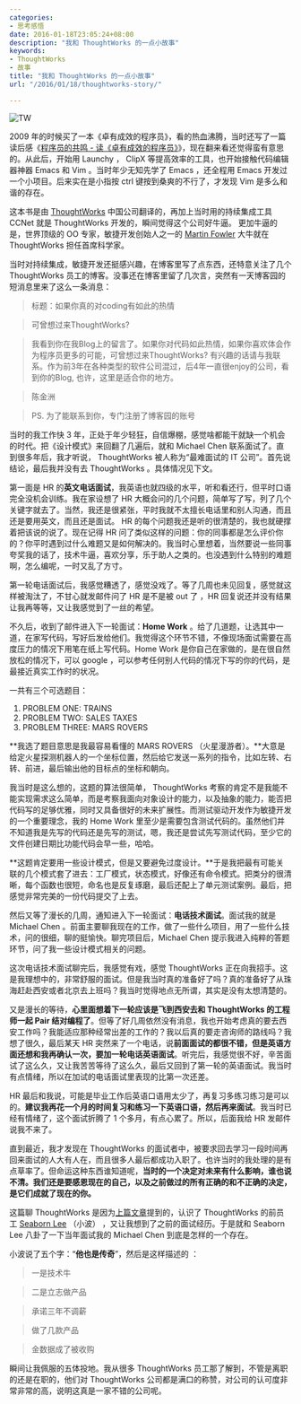 ```yaml
---
categories:
- 思考感悟
date: 2016-01-18T23:05:24+08:00
description: "我和 ThoughtWorks 的一点小故事"
keywords:
- ThoughtWorks
- 故事
title: "我和 ThoughtWorks 的一点小故事"
url: "/2016/01/18/thoughtworks-story/"

---
```


![TW](http://7xlx3k.com1.z0.glb.clouddn.com/TW.jpg-wt)

<!--more-->

2009 年的时候买了一本《卓有成效的程序员》，看的热血沸腾，当时还写了一篇读后感《[程序员的共鸣 - 读《卓有成效的程序员》](http://blog.coderzh.com/2009/07/18/1526082/)》，现在翻来看还觉得蛮有意思的。从此后，开始用 Launchy ， ClipX 等提高效率的工具，也开始接触代码编辑器神器 Emacs 和 Vim 。当时年少无知先学了 Emacs ，还全程用 Emacs 开发过一个小项目。后来实在是小指按 ctrl 键按到桑爽的不行了，才发现 Vim 是多么和谐的存在。

这本书是由 [ThoughtWorks](https://www.thoughtworks.com/) 中国公司翻译的，再加上当时用的持续集成工具 CCNet 就是 ThoughtWorks 开发的，瞬间觉得这个公司好牛逼。 更加牛逼的是，世界顶级的 OO 专家，敏捷开发创始人之一的 [Martin Fowler](http://www.martinfowler.com) 大牛就在 ThoughtWorks 担任首席科学家。

当时对持续集成，敏捷开发还挺感兴趣，在博客里写了点东西，还特意关注了几个 ThoughtWorks 员工的博客。没事还在博客里留了几次言，突然有一天博客园的短消息里来了这么一条消息：

> 标题：如果你真的对coding有如此的热情

> 可曾想过来ThoughtWorks? 

> 我看到你在我Blog上的留言了。如果你对代码如此热情，如果你喜欢体会作为程序员更多的可能，可曾想过来ThoughtWorks? 有兴趣的话请与我联系。作为前3年在各种类型的软件公司混过，后4年一直很enjoy的公司，看到你的Blog, 也许，这里是适合你的地方。 

> 陈金洲 

> PS. 为了能联系到你，专门注册了博客园的账号

当时的我工作快 3 年，正处于年少轻狂，自信爆棚，感觉啥都能干就缺一个机会的时代。把《设计模式》来回翻了几遍后，就和 Michael Chen 联系面试了。直到很多年后，我才听说， ThoughtWorks 被人称为“最难面试的 IT 公司”。首先说结论，最后我并没有去 ThoughtWorks 。具体情况见下文。

第一面是 HR 的**英文电话面试**，我英语也就四级的水平，听和看还行，但平时口语完全没机会训练。我在家设想了 HR 大概会问的几个问题，简单写了写，列了几个关键字就去了。当然，我还是很紧张，平时我就不太擅长电话里和别人沟通，而且还是要用英文，而且还是面试。 HR 的每个问题我还是听的很清楚的，我也就硬撑着把该说的说了。现在记得 HR 问了类似这样的问题：你的同事都是怎么评价你的？你平时遇到过什么难题又是如何解决的。我当时心里想着，当然要说一些同事夸奖我的话了，技术牛逼，喜欢分享，乐于助人之类的。也没遇到什么特别的难题啊，怎么编呢，一时又乱了方寸。

第一轮电话面试后，我感觉糟透了，感觉没戏了。等了几周也未见回复，感觉就这样被淘汰了，不甘心就发邮件问了 HR 是不是被 out 了 ，HR 回复说还并没有结果让我再等等，又让我感觉到了一丝的希望。

不久后，收到了邮件进入下一轮面试：**Home Work** 。给了几道题，让选其中一道，在家写代码，写好后发给他们。我觉得这个环节不错，不像现场面试需要在高度压力的情况下用笔在纸上写代码。Home Work 是你自己在家做的，是在很自然放松的情况下，可以 google ，可以参考任何别人代码的情况下写的你的代码，是最接近真实工作时的状况。

一共有三个可选题目：

1. PROBLEM ONE:  TRAINS
1. PROBLEM TWO: SALES TAXES
1. PROBLEM THREE: MARS ROVERS

**我选了题目意思是我最容易看懂的 MARS ROVERS （火星漫游者）。**大意是给定火星探测机器人的一个坐标位置，然后给它发送一系列的指令，比如左转、右转、前进，最后输出他的目标点的坐标和朝向。

我当时是这么想的，这题的算法很简单， ThoughtWorks 考察的肯定不是我能不能实现需求这么简单，而是考察我面向对象设计的能力，以及抽象的能力，能否把代码写的足够优雅，同时又具备很好的未来扩展性。而测试驱动开发作为敏捷开发的一个重要理念，我的 Home Work 里至少是需要包含测试代码的。虽然他们并不知道我是先写的代码还是先写的测试，嗯，我还是尝试先写测试代码，至少它的文件创建日期比功能代码会早一些，哈哈。

**这题肯定要用一些设计模式，但是又要避免过度设计。**于是我把最有可能关联的几个模式套了进去：工厂模式，状态模式，好像还有命令模式。把类分的很清晰，每个函数也很短，命名也是反复琢磨，最后还配上了单元测试案例。最后，把感觉非常完美的一份代码提交了上去。

然后又等了漫长的几周，通知进入下一轮面试：**电话技术面试**。面试我的就是 Michael Chen 。前面主要聊我现在的工作，做了一些什么项目，用了一些什么技术，问的很细，聊的挺愉快。聊完项目后，Michael Chen 提示我进入纯粹的答题环节，问了我一些设计模式相关的问题。

这次电话技术面试聊完后，我感觉有戏，感觉 ThoughtWorks 正在向我招手。这是我理想中的，非常舒服的面试。但是我当时真的准备好了吗？真的准备好了从珠海赶赴西安或者北京去上班吗？我当时觉得地点无所谓，其实是没有太想清楚的。

又是漫长的等待，**心里面想着下一轮应该是飞到西安去和 ThoughtWorks 的工程师一起 Pair 结对编程了**。但等了好几周依然没有消息，我也开始考虑真的要去西安工作吗？我能适应那种经常出差的工作的？我以后真的要走咨询师的路线吗？我想了很久，最后某天 HR 突然来了一个电话，说**前面面试的都很不错，但是英语方面还想和我再确认一次，要加一轮电话英语面试**。听完后，我感觉很不好，辛苦面试了这么久，又让我苦苦等待了这么久，最后又回到了第一轮的英语面试。我当时有点情绪，所以在加试的电话面试里表现的比第一次还差。

HR 最后和我说，可能是毕业工作后英语口语用太少了，再复习多练习练习是可以的。**建议我再花一个月的时间复习和练习一下英语口语，然后再来面试**。我当时已经有情绪了，这个面试折腾了 1 个多月，有点心累了。所以，后面我给 HR 发邮件说我不来了。

直到最近，我才发现在 ThoughtWorks 的面试者中，被要求回去学习一段时间再回来面试的人大有人在，而且很多人最后都成功入职了。也许当时的我处理的是有点草率了。但命运这种东西谁知道呢，**当时的一个决定对未来有什么影响，谁也说不清。我们还是要感恩现在的自己，以及之前做过的所有正确的和不正确的决定，是它们成就了现在的你。**

这篇聊 ThoughtWorks 是因为[上篇文章](http://blog.coderzh.com/2016/01/16/coding-style-share/)提到的，认识了 ThoughtWorks 的前员工 [Seaborn Lee](http://seabornlee.cn) （小波） ，又让我想到了之前的面试经历。于是就和 Seaborn Lee 八卦了一下当年面试我的 Michael Chen 到底是怎样的一个存在。

小波说了五个字：“**他也是传奇**”，然后是这样描述的 ：

> 一是技术牛

> 二是立志做产品

> 承诺三年不调薪

> 做了几款产品

> 金数据成了被收购

瞬间让我佩服的五体投地。我从很多 ThoughtWorks 员工那了解到，不管是离职的还是在职的，他们对 ThoughtWorks 公司都是满口的称赞，对公司的认可度非常非常的高，说明这真是一家不错的公司呢。
